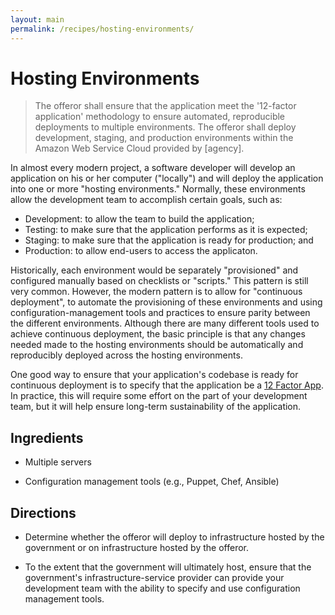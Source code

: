 ```yaml
---
layout: main
permalink: /recipes/hosting-environments/
---
```

# Hosting Environments

> The offeror shall ensure that the application meet the '12-factor application' methodology to ensure automated, reproducible deployments to multiple environments. The offeror shall deploy development, staging, and production environments within the Amazon Web Service Cloud provided by [agency].

In almost every modern project, a software developer will develop an application on his or her computer ("locally") and will deploy the application into one or more "hosting environments." Normally, these environments allow the development team to accomplish certain goals, such as:

* Development: to allow the team to build the application;
* Testing: to make sure that the application performs as it is expected;
* Staging: to make sure that the application is ready for production; and
* Production: to allow end-users to access the applicaton.

Historically, each environment would be separately "provisioned" and configured manually based on checklists or "scripts." This pattern is still very common. However, the modern pattern is to allow for "continuous deployment", to automate the provisioning of these environments and using configuration-management tools and practices to ensure parity between the different environments. Although there are many different tools used to achieve continuous deployment, the basic principle is that any changes needed made to the hosting environments should be automatically and reproducibly deployed across the hosting environments.

One good way to ensure that your application's codebase is ready for continuous deployment is to specify that the application be a [12 Factor App](http://12factor.net/). In practice, this will require some effort on the part of your development team, but it will help ensure long-term sustainability of the application.  


## Ingredients

  * Multiple servers

  * Configuration management tools (e.g., Puppet, Chef, Ansible)


## Directions

  * Determine whether the offeror will deploy to infrastructure hosted by the government or on infrastructure hosted by the offeror.

  * To the extent that the government will ultimately host, ensure that the government's infrastructure-service provider can provide your development team with the ability to specify and use configuration management tools.
